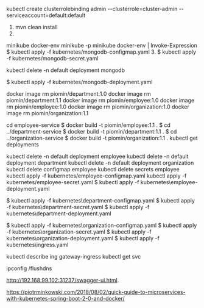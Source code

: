 kubectl create clusterrolebinding admin --clusterrole=cluster-admin --serviceaccount=default:default
1. mvn clean install
2. 
minikube docker-env
minikube -p minikube docker-env | Invoke-Expression
$ kubectl apply -f kubernetes/mongodb-configmap.yaml
3. 
$ kubectl apply -f kubernetes/mongodb-secret.yaml

kubectl delete -n default deployment mongodb

$ kubectl apply -f kubernetes/mongodb-deployment.yaml

docker image rm piomin/department:1.0
docker image rm piomin/department:1.1
docker image rm piomin/employee:1.0
docker image rm piomin/employee:1.0
docker image rm piomin/organization:1.0
docker image rm piomin/organization:1.1

cd employee-service
$ docker build -t piomin/employee:1.1 .
$ cd ../department-service
$ docker build -t piomin/department:1.1 .
$ cd ../organization-service
$ docker build -t piomin/organization:1.1 .
kubectl get deployments

kubectl delete -n default deployment employee
kubectl delete -n default deployment department
kubectl delete -n default deployment organization
kubectl delete configmap employee
kubectl delete secrets employee
kubectl apply -f kubernetes/employee-configmap.yaml
kubectl apply -f kubernetes/employee-secret.yaml
$ kubectl apply -f kubernetes\employee-deployment.yaml

$ kubectl apply -f kubernetes\department-configmap.yaml
$ kubectl apply -f kubernetes\department-secret.yaml
$ kubectl apply -f kubernetes\department-deployment.yaml

$ kubectl apply -f kubernetes\organization-configmap.yaml
$ kubectl apply -f kubernetes\organization-secret.yaml
$ kubectl apply -f kubernetes\organization-deployment.yaml
$ kubectl apply -f kubernetes\ingress.yaml

kubectl describe ing gateway-ingress
kubectl get svc


ipconfig /flushdns

 http://192.168.99.102:31237/swagger-ui.html.
 
https://piotrminkowski.com/2018/08/02/quick-guide-to-microservices-with-kubernetes-spring-boot-2-0-and-docker/